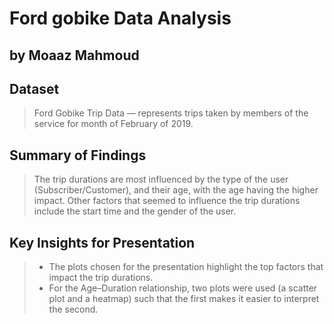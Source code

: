 # Ford gobike Data Analysis
## by Moaaz Mahmoud


## Dataset

> Ford Gobike Trip Data — represents trips taken by members of the service for month of February of 2019.

## Summary of Findings

> The trip durations are most influenced by the type of the user (Subscriber/Customer), and their age, with the age having the higher impact. Other factors that seemed to influence the trip durations include the start time and the gender of the user.


## Key Insights for Presentation

> - The plots chosen for the presentation highlight the top factors that impact the trip durations. 
> - For the Age–Duration relationship, two plots were used (a scatter plot and a heatmap) such that the first makes it easier to interpret the second.
